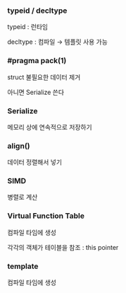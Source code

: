 ### typeid / decltype

typeid : 런타임

decltype : 컴파일 → 템플릿 사용 가능

### #pragma pack(1)

struct 불필요한 데이터 제거 

아니면 Serialize 쓴다

### Serialize

메모리 상에 연속적으로 저장하기

### align()

데이터 정렬해서 넣기 

### SIMD

병렬로 계산 

### Virtual Function Table

컴파일 타임에 생성

각각의 객체가 테이블을 참조 : this pointer

### template

컴파일 타임에 생성

